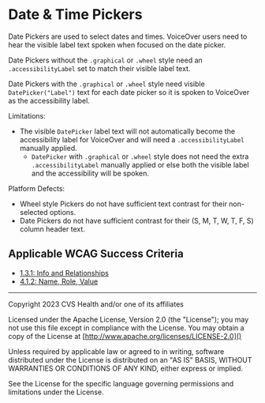 # Date & Time Pickers
Date Pickers are used to select dates and times. VoiceOver users need to hear the visible label text spoken when focused on the date picker. 

Date Pickers without the `.graphical` or `.wheel` style need an `.accessibilityLabel` set to match their visible label text. 

Date Pickers with the `.graphical` or `.wheel` style need visible `DatePicker("Label")` text for each date picker so it is spoken to VoiceOver as the accessibility label.

Limitations:

- The visible `DatePicker` label text will not automatically become the accessibility label for VoiceOver and will need a `.accessibilityLabel` manually applied.
  - `DatePicker` with `.graphical` or `.wheel` style does not need the extra `.accessibilityLabel` manually applied or else both the visible label and the accessibility will be spoken.
  
 Platform Defects:
- Wheel style Pickers do not have sufficient text contrast for their non-selected options.
- Date Pickers do not have sufficient contrast for their (S, M, T, W, T, F, S) column header text.

## Applicable WCAG Success Criteria
- [1.3.1: Info and Relationships](https://www.w3.org/WAI/WCAG22/Understanding/info-and-relationships)
- [4.1.2: Name, Role, Value](https://www.w3.org/WAI/WCAG22/Understanding/name-role-value.html)

----

Copyright 2023 CVS Health and/or one of its affiliates

Licensed under the Apache License, Version 2.0 (the "License");
you may not use this file except in compliance with the License.
You may obtain a copy of the License at
[http://www.apache.org/licenses/LICENSE-2.0]()

Unless required by applicable law or agreed to in writing, software
distributed under the License is distributed on an "AS IS" BASIS,
WITHOUT WARRANTIES OR CONDITIONS OF ANY KIND, either express or implied.

See the License for the specific language governing permissions and
limitations under the License.
